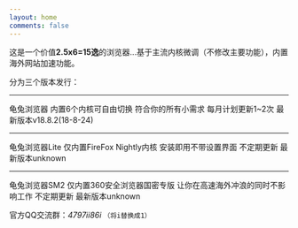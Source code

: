 ```yaml
---
layout: home
comments: false
---
```


这是一个价值**2.5x6=15逸**的浏览器...基于主流内核微调（不修改主要功能），内置海外网站加速功能。

分为三个版本发行：


----------


龟兔浏览器  内置6个内核可自由切换  符合你的所有小需求  每月计划更新1~2次  最新版本v18.8.2(18-8-24)


----------
龟兔浏览器Lite  仅内置FireFox Nightly内核  安装即用不带设置界面  不定期更新  最新版本unknown


----------
龟兔浏览器SM2  仅内置360安全浏览器国密专版  让你在高速海外冲浪的同时不影响工作  不定期更新  最新版本unknown

官方QQ交流群：*4797ii86i*  `（将i替换成1）`


